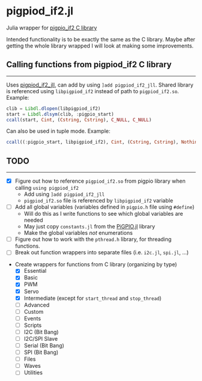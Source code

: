# pigpiod_if2.jl
Julia wrapper for [pigpio_if2 C library](https://abyz.me.uk/rpi/pigpio/pdif2.html)

Intended functionality is to be exactly the same as the C library. Maybe after getting the whole library wrapped I will look at making some improvements.

## Calling functions from pigpiod_if2 C library
---
Uses [pigpiod_if2_jll](https://github.com/JuliaRegistries/General/tree/master/P/pigpiod_if2_jll), can add by using `]add pigpiod_if2_jll`. Shared library is referenced using `libpigpiod_if2` instead of path to `pigpiod_if2.so`. Example:

```julia
clib = Libdl.dlopen(libpigpiod_if2)
start = Libdl.dlsym(clib, :pigpio_start)
ccall(start, Cint, (Cstring, Cstring), C_NULL, C_NULL)
```

Can also be used in tuple mode. Example:

```julia
ccall((:pigpio_start, libpigpiod_if2), Cint, (Cstring, Cstring), Nothing, Nothing)
```

## TODO
---
- [x] Figure out how to reference `pigpiod_if2.so` from pigpio library when calling `using pigpiod_if2`
  - Add using `]add pigpiod_if2_jll`
  - `pigpiod_if2.so` file is referenced by `libpigpiod_if2` variable
- [ ] Add all global variables (variables defined in `pigpio.h` file using `#define`)
  - Will do this as I write functions to see which global variables are needed
  - May just copy `constants.jl` from the [PiGPIO.jl](https://github.com/JuliaBerry/PiGPIO.jl) library
  - Make the global variables *not* enumerations
- [ ] Figure out how to work with the `pthread.h` library, for threading functions.
- [ ] Break out function wrappers into separate files (i.e. `i2c.jl`, `spi.jl`, ...)
- Create wrappers for functions from C library (organizing by type)
  - [x] Essential
  - [x] Basic
  - [x] PWM
  - [x] Servo
  - [x] Intermediate (except for `start_thread` and `stop_thread`)
  - [ ] Advanced
  - [ ] Custom
  - [ ] Events
  - [ ] Scripts
  - [ ] I2C (Bit Bang)
  - [ ] I2C/SPI Slave
  - [ ] Serial (Bit Bang)
  - [ ] SPI (Bit Bang)
  - [ ] Files
  - [ ] Waves
  - [ ] Utilities
